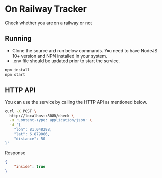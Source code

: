 # On Railway Tracker

Check whether you are on a railway or not

## Running

- Clone the source and run below commands. You need to have NodeJS 10+ version and NPM installed in your system.
- .env file should be updated prior to start the service.

```bash
npm install
npm start
```

## HTTP API

You can use the service by calling the HTTP API as mentioned below.

```bash
curl -X POST \
  http://localhost:8080/check \
  -H 'Content-Type: application/json' \
  -d '{
    "lon": 81.048298,
    "lat": 6.879066,
    "distance": 50
}'
```

Response

```json
{
    "inside": true
}
```
